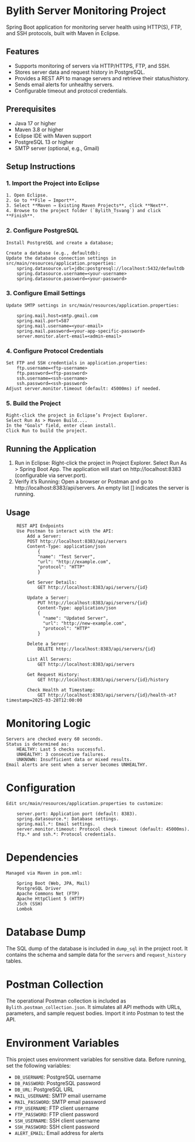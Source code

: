 # Bylith Server Monitoring Project

Spring Boot application for monitoring server health using HTTP(S), FTP, and SSH protocols, built with Maven in Eclipse.

## Features
 - Supports monitoring of servers via HTTP/HTTPS, FTP, and SSH.
 - Stores server data and request history in PostgreSQL.
 - Provides a REST API to manage servers and retrieve their status/history.
 - Sends email alerts for unhealthy servers.
 - Configurable timeout and protocol credentials.

## Prerequisites

- Java 17 or higher
- Maven 3.8 or higher
- Eclipse IDE with Maven support
- PostgreSQL 13 or higher
- SMTP server (optional, e.g., Gmail)

## Setup Instructions

### 1. Import the Project into Eclipse
	1. Open Eclipse.
	2. Go to **File → Import**.
	3. Select **Maven → Existing Maven Projects**, click **Next**.
	4. Browse to the project folder (`Bylith_Tsvang`) and click **Finish**.

### 2. Configure PostgreSQL
    Install PostgreSQL and create a database;
    
	Create a database (e.g., defaultdb);
    Update the database connection settings in src/main/resources/application.properties:
   		spring.datasource.url=jdbc:postgresql://localhost:5432/defaultdb
		spring.datasource.username=<your-username>
		spring.datasource.password=<your-password>
		 
### 3. Configure Email Settings
	Update SMTP settings in src/main/resources/application.properties:
	
		spring.mail.host=smtp.gmail.com
		spring.mail.port=587
		spring.mail.username=<your-email>
		spring.mail.password=<your-app-specific-password>
		server.monitor.alert-email=<admin-email>
		
### 4. Configure Protocol Credentials
	Set FTP and SSH credentials in application.properties:	
		ftp.username=<ftp-username>
		ftp.password=<ftp-password>
		ssh.username=<ssh-username>
		ssh.password=<ssh-password>
	Adjust server.monitor.timeout (default: 45000ms) if needed.

### 5. Build the Project
	Right-click the project in Eclipse’s Project Explorer.
	Select Run As > Maven Build....
	In the "Goals" field, enter clean install.
	Click Run to build the project.
	
##	Running the Application
 1. Run in Eclipse:
		Right-click the project in Project Explorer.
		Select Run As > Spring Boot App.
		The application will start on http://localhost:8383 (configurable via server.port).
 2. Verify it’s Running:
		Open a browser or Postman and go to http://localhost:8383/api/servers.
		An empty list [] indicates the server is running.
		
##   Usage
		REST API Endpoints
		Use Postman to interact with the API:
			Add a Server:
			POST http://localhost:8383/api/servers
			Content-Type: application/json
			    {
  				"name": "Test Server",
 				"url": "http://example.com",
 			    "protocol": "HTTP"
			    }
			
			Get Server Details:
				GET http://localhost:8383/api/servers/{id}
			
			Update a Server:
				PUT http://localhost:8383/api/servers/{id}
				Content-Type: application/json
				{
				  "name": "Updated Server",
				  "url": "http://new-example.com",
				  "protocol": "HTTP"
				}
				
			Delete a Server:
				DELETE http://localhost:8383/api/servers/{id}
				
			List All Servers:
				GET http://localhost:8383/api/servers
				
			Get Request History:
				GET http://localhost:8383/api/servers/{id}/history
				
			Check Health at Timestamp:
				GET http://localhost:8383/api/servers/{id}/health-at?timestamp=2025-03-28T12:00:00
				
# Monitoring Logic
	Servers are checked every 60 seconds.
	Status is determined as:
		HEALTHY: Last 5 checks successful.
		UNHEALTHY: 3 consecutive failures.
  		UNKNOWN: Insufficient data or mixed results.
	Email alerts are sent when a server becomes UNHEALTHY.
	
# Configuration
	Edit src/main/resources/application.properties to customize:

		server.port: Application port (default: 8383).
		spring.datasource.*: Database settings.
		spring.mail.*: Email settings.
		server.monitor.timeout: Protocol check timeout (default: 45000ms).
		ftp.* and ssh.*: Protocol credentials.

# Dependencies
	Managed via Maven in pom.xml:

		Spring Boot (Web, JPA, Mail)
		PostgreSQL Driver
		Apache Commons Net (FTP)
		Apache HttpClient 5 (HTTP)
		JSch (SSH)
		Lombok
		
# Database Dump
The SQL dump of the database is included in `dump_sql` in the project root. 
It contains the schema and sample data for the `servers` and `request_history` tables.
				
# Postman Collection
The operational Postman collection is included as `Bylith.postman_collection.json`. 
It simulates all API methods with URLs, parameters, and sample request bodies. Import it into Postman to test the API.

# Environment Variables
This project uses environment variables for sensitive data. Before running, set the following variables:

- `DB_USERNAME`: PostgreSQL username
- `DB_PASSWORD`: PostgreSQL password
- `DB_URL`: PostgreSQL URL
- `MAIL_USERNAME`: SMTP email username
- `MAIL_PASSWORD`: SMTP email password
- `FTP_USERNAME`: FTP client username
- `FTP_PASSWORD`: FTP client password
- `SSH_USERNAME`: SSH client username
- `SSH_PASSWORD`: SSH client password
- `ALERT_EMAIL`: Email address for alerts